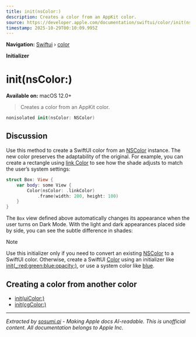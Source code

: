 ```yaml
---
title: init(nsColor:)
description: Creates a color from an AppKit color.
source: https://developer.apple.com/documentation/swiftui/color/init(nscolor:)
timestamp: 2025-10-29T00:10:09.995Z
---
```


**Navigation:** [Swiftui](/documentation/swiftui) › [color](/documentation/swiftui/color)

**Initializer**

# init(nsColor:)

**Available on:** macOS 12.0+

> Creates a color from an AppKit color.

```swift
nonisolated init(nsColor: NSColor)
```

## Discussion

Use this method to create a SwiftUI color from an [NSColor](/documentation/AppKit/NSColor) instance. The new color preserves the adaptability of the original. For example, you can create a rectangle using [link Color](/documentation/AppKit/NSColor/linkColor) to see how the shade adjusts to match the user’s system settings:

```swift
struct Box: View {
    var body: some View {
        Color(nsColor: .linkColor)
            .frame(width: 200, height: 100)
    }
}
```

The `Box` view defined above automatically changes its appearance when the user turns on Dark Mode. With the light and dark appearances placed side by side, you can see the subtle difference in shades:



> [!NOTE]
> Use this initializer only if you need to convert an existing [NSColor](/documentation/AppKit/NSColor) to a SwiftUI color. Otherwise, create a SwiftUI [Color](/documentation/swiftui/color) using an initializer like [init(_:red:green:blue:opacity:)](/documentation/swiftui/color/init(_:red:green:blue:opacity:)), or use a system color like [blue](/documentation/swiftui/shapestyle/blue).

## Creating a color from another color

- [init(uiColor:)](/documentation/swiftui/color/init(uicolor:))
- [init(cgColor:)](/documentation/swiftui/color/init(cgcolor:))

---

*Extracted by [sosumi.ai](https://sosumi.ai) - Making Apple docs AI-readable.*
*This is unofficial content. All documentation belongs to Apple Inc.*
